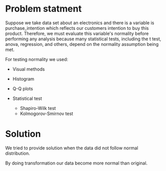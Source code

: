 
# Problem statment
Suppose we take data set about an electronics and there is a variable is purchase_intention which reflects our customers intention to buy this product. Therefore, we must evaluate this variable's normality before performing any analysis because many statistical tests, including the t test, anova, regression, and others, depend on the normality assumption being met.

For testing normality we used: <br>
* Visual methods
 * Histogram
 * Q-Q plots

* Statistical test
   * Shapiro-Wilk test
   * Kolmogorov-Smirnov test
 
# Solution

We tried to provide solution when the data did not follow normal distribution.

By doing transformation our data become more normal than original.

